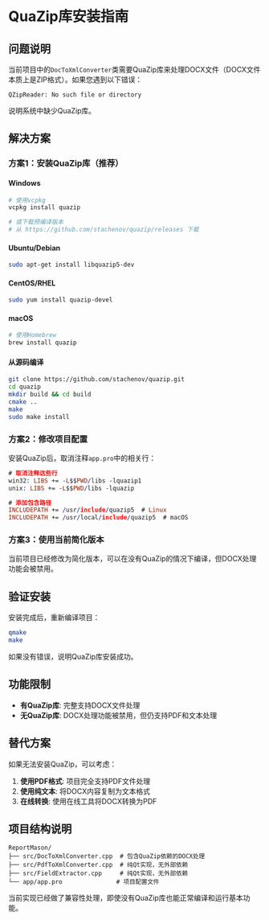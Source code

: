 # QuaZip库安装指南

## 问题说明

当前项目中的`DocToXmlConverter`类需要QuaZip库来处理DOCX文件（DOCX文件本质上是ZIP格式）。如果您遇到以下错误：

```
QZipReader: No such file or directory
```

说明系统中缺少QuaZip库。

## 解决方案

### 方案1：安装QuaZip库（推荐）

#### Windows
```bash
# 使用vcpkg
vcpkg install quazip

# 或下载预编译版本
# 从 https://github.com/stachenov/quazip/releases 下载
```

#### Ubuntu/Debian
```bash
sudo apt-get install libquazip5-dev
```

#### CentOS/RHEL
```bash
sudo yum install quazip-devel
```

#### macOS
```bash
# 使用Homebrew
brew install quazip
```

#### 从源码编译
```bash
git clone https://github.com/stachenov/quazip.git
cd quazip
mkdir build && cd build
cmake ..
make
sudo make install
```

### 方案2：修改项目配置

安装QuaZip后，取消注释`app.pro`中的相关行：

```pro
# 取消注释这些行
win32: LIBS += -L$$PWD/libs -lquazip1
unix: LIBS += -L$$PWD/libs -lquazip

# 添加包含路径
INCLUDEPATH += /usr/include/quazip5  # Linux
INCLUDEPATH += /usr/local/include/quazip5  # macOS
```

### 方案3：使用当前简化版本

当前项目已经修改为简化版本，可以在没有QuaZip的情况下编译，但DOCX处理功能会被禁用。

## 验证安装

安装完成后，重新编译项目：

```bash
qmake
make
```

如果没有错误，说明QuaZip库安装成功。

## 功能限制

- **有QuaZip库**: 完整支持DOCX文件处理
- **无QuaZip库**: DOCX处理功能被禁用，但仍支持PDF和文本处理

## 替代方案

如果无法安装QuaZip，可以考虑：

1. **使用PDF格式**: 项目完全支持PDF文件处理
2. **使用纯文本**: 将DOCX内容复制为文本格式
3. **在线转换**: 使用在线工具将DOCX转换为PDF

## 项目结构说明

```
ReportMason/
├── src/DocToXmlConverter.cpp  # 包含QuaZip依赖的DOCX处理
├── src/PdfToXmlConverter.cpp  # 纯Qt实现，无外部依赖
├── src/FieldExtractor.cpp     # 纯Qt实现，无外部依赖
└── app/app.pro               # 项目配置文件
```

当前实现已经做了兼容性处理，即使没有QuaZip库也能正常编译和运行基本功能。
